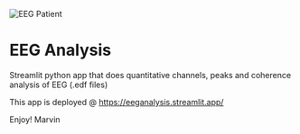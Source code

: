 ![EEG Patient](https://neuro-praxis-dus.de/media/pages/diagnostik/elektroenzephalographie/modules/eeg-text/5db7120a26-1673453655/emptyname-326-870x-q75.jpg)
# EEG Analysis
Streamlit python app that does quantitative channels, peaks and coherence analysis of EEG (.edf files)

This app is deployed @ https://eeganalysis.streamlit.app/

Enjoy!
Marvin
